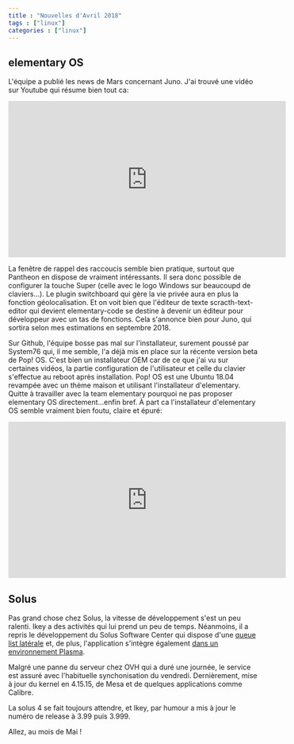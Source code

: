 ```yaml
---
title : "Nouvelles d'Avril 2018"
tags : ["linux"]
categories : ["linux"]
---
```


## elementary OS

L'équipe a publié les news de Mars concernant Juno. J'ai trouvé une vidéo sur Youtube qui résume bien tout ca:

<iframe width="560" height="315" src="https://www.youtube.com/embed/Spd4Nnjj6RY" frameborder="0" allow="autoplay; encrypted-media" allowfullscreen></iframe>

La fenêtre de rappel des raccoucis semble bien pratique, surtout que Pantheon en dispose de vraiment intéressants. Il sera donc possible de configurer la touche Super (celle avec le logo Windows sur beaucoupd de claviers...). Le plugin switchboard qui gère la vie privée aura en plus la fonction géolocalisation. Et on voit bien que l'éditeur de texte scracth-text-editor qui devient elementary-code se destine à devenir un éditeur pour développeur avec un tas de fonctions. Cela s'annonce bien pour Juno, qui sortira selon mes estimations en septembre 2018.

Sur Github, l'équipe bosse pas mal sur l'installateur, surement poussé par System76 qui, il me semble, l'a déjà mis en place sur la récente version beta de Pop! OS. C'est bien un installateur OEM car de ce que j'ai vu sur certaines vidéos, la partie configuration de l'utilisateur et celle du clavier s'effectue au reboot après installation. Pop! OS est une Ubuntu 18.04 revampée avec un thème maison et utilisant l'installateur d'elementary. Quitte à travailler avec la team elementary pourquoi ne pas proposer elementary OS directement...enfin bref. À part ca l'installateur d'elementary OS semble vraiment bien foutu, claire et épuré:

<iframe width="560" height="315" src="https://www.youtube.com/embed/N26sLaIvoNA" frameborder="0" allow="autoplay; encrypted-media" allowfullscreen></iframe>

## Solus

Pas grand chose chez Solus, la vitesse de développement s'est un peu ralenti. Ikey a des activités qui lui prend un peu de temps. Néanmoins, il a repris le développement du Solus Software Center qui dispose d'une [queue list latérale](https://plus.google.com/b/109348840800096254191/+Solus-Project/posts/Ya9CwUzwXnr) et, de plus, l'application s'intègre également [dans un environnement Plasma](https://plus.google.com/b/109348840800096254191/+Solus-Project/posts/36BGNr4f3vD).

Malgré une panne du serveur chez OVH qui a duré une journée, le service est assuré avec l'habituelle synchonisation du vendredi. Dernièrement, mise à jour du kernel en 4.15.15, de Mesa et de quelques applications comme Calibre.

La solus 4 se fait toujours attendre, et Ikey, par humour a mis à jour le numéro de release à 3.99 puis 3.999.

Allez, au mois de Mai !


